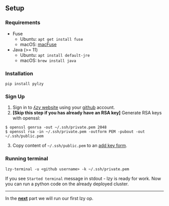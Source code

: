 ## Setup

### Requirements
* Fuse
  * Ubuntu: `apt get install fuse`
  * macOS: [macFuse](https://osxfuse.github.io)
* Java (>= 11)
  * Ubuntu: `apt install default-jre`
  * macOS: `brew install java`

### Installation

`pip install pylzy`

### Sign Up

1. Sign in to [ʎzy website](https://lzy.ai) using your [github](https://github.com) account.
2. **[Skip this step if you has already have an RSA key]** Generate RSA keys with openssl:
```shell
$ openssl genrsa -out ~/.ssh/private.pem 2048
$ openssl rsa -in ~/.ssh/private.pem -outform PEM -pubout -out ~/.ssh/public.pem
```
3. Copy content of `~/.ssh/public.pem` to an [add key form](http://lzy.ai/keys).

### Running terminal

`lzy-terminal -u <github username> -k ~/.ssh/private.pem`

If you see `Started terminal` message in stdout - lzy is ready for work. Now you can run a python code on the already deployed cluster.

---

In the [**next**](basics.md) part we will run our first lzy op.
